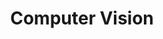 ---
layout: category
taxonomy: Blogs_CV
title: "Computer Vision"
permalink: /Blogs/CV/
author_profile: true
---